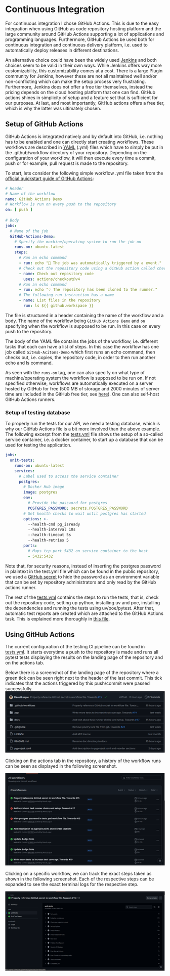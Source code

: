 # Continuous Integration

For continuous integration I chose GitHub Actions. This is due to the
easy integration when using GitHub as code repository hosting platform
and the large community around GitHub Actions supporting a lot of
applications and programming languages. Furthermore, GitHub Actions be
used both for continuous integration and continuous delivery platform,
i.e. used to automatically deploy releases in different destinations.

An alternative choice could have been the widely
used [Jenkins](https://www.jenkins.io/) and both choices seem to be
valid in their own ways. While Jenkins offers way more
customizability, this customizability comes at a cost. There is a
large Plugin community for Jenkins, however these are not all
maintained well and/or non-conflicting which can make the setup
process very frustrating. Furthermore, Jenkins does not offer a free
tier themselves, instead the pricing depends on the cloud hosting
platform that one can find. GitHub actions shines in simplicity of
setup and a feature set that is sufficient for our purposes. At last,
and most importantly, GitHub actions offers a free tier, which is why
the latter was ultimately chosen.

## Setup of GitHub Actions

GitHub Actions is integrated natively and by default into GitHub, i.e.
nothing has to be enabled and one can directly start creating
workflows. These workflows are described
in [YAML](https://yaml.org/) (.yml) files which have to simply be put
in the .github/workflow directory of your repository. Depending on the
configuration of your workflow, it will then execute every time a
commit, push or for example, pull request is made to the repository.

To start, lets consider the following simple workflow .yml file taken
from
the [official quickstart guide of GitHub Actions](https://docs.github.com/en/actions/writing-workflows/quickstart):

```YAML
# Header
# Name of the workflow
name: GitHub Actions Demo
# Workflow is run on every push to the repository
on: [ push ]

# Body
jobs:
  # Name of the job
  GitHub-Actions-Demo:
    # Specify the machine/operating system to run the job on
    runs-on: ubuntu-latest
    steps:
      # Run an echo command
      - run: echo "🎉 The job was automatically triggered by a event."
      # Check out the repository code using a GitHub action called checkout@v4 provided by GitHub
      - name: Check out repository code
        uses: actions/checkout@v4
      # Run an echo command
      - run: echo "💡 The repository has been cloned to the runner."
      # The following run instruction has a name
      - name: List files in the repository
        run: ls ${{ github.workspace }}
```

The file is structured in a header containing the name of the workflow
and a body. The name of the workflow being `GitHub Actions Demo` and
`on` specifying when the workflow is supposed to be run. In this case
on every push to the repository.

The body of the YAML file contains the jobs of the workflow, i.e.
different tasks that each can have a list of steps. In this case the
workflow has one job called `GitHub-Acitons-Demo` which first runs an
echo command, then checks out, i.e. copies, the repository code, in
order to then run another echo and ls command.

As seen with the `runs-on` tag, one can also specify on what type of
machine/operating system the workflow is supposed to be run on. If not
specified otherwise, workflows are automatically executed on a server
hosted by GitHub for free (500 MB of storage and 2000 minutes of
server time are included in the GitHub free tier,
see [here](https://docs.github.com/en/billing/managing-billing-for-your-products/managing-billing-for-github-actions/about-billing-for-github-actions)).
One can also self-host GitHub Actions runners.

### Setup of testing database

To properly run the tests for our API, we need a testing database,
which is why our GitHub Actions file is a bit more involved than the
above example. The following excerpt from
the [tests.yml](../../.github/workflows/tests.yml) file shows the
setup of a so-called service container, i.e. a docker container, to
start up a database that can be used for testing the application.

```YAML
jobs:
  unit-tests:
    runs-on: ubuntu-latest
    services:
      # Label used to access the service container
      postgres:
        # Docker Hub image
        image: postgres
        env:
          # Provide the password for postgres
          POSTGRES_PASSWORD: secrets.POSTGRES_PASSWORD
        # Set health checks to wait until postgres has started
        options: >-
          --health-cmd pg_isready
          --health-interval 10s
          --health-timeout 5s
          --health-retries 5
        ports:
          # Maps tcp port 5432 on service container to the host
          - 5432:5432
```

Note that, for security reasons, instead of inserting the postgres
password in plaintext in the test.yml file which can be found in the
public repository, we used
a [GitHub secret](https://docs.github.com/en/actions/security-for-github-actions/security-guides/using-secrets-in-github-actions)
to hide the password as an environment variable that can be set by
repository administrators and only read by the GitHub actions runner.

The rest of the [tests.yml](../../.github/workflows/tests.yml)
contains the steps to run the tests, that is, check out the repository
code, setting up python, installing uv and poe, installing the
dependencies and running the tests using uv/poe/pytest. After that,
automatic test reports are created which are attached to the GitHub
Actions task. This is explained more thoroughly
in [this file](visualization_of_continuous_integration.md).

## Using GitHub Actions

The current configuration of the testing CI pipeline can be found
in [tests.yml](../../.github/workflows/tests.yml). It starts everytime
a push to the repository is made and runs all pytest tests displaying
the results on the landing page of the repository and on the actions
tab.

Below there is a screenshot of the landing page of the repository
where a green tick can be seen right next to the header of the last
commit. This tick indicates that the actions triggered by this
push/commit were passed successfully.
![repository_landing_page.png](repository_landing_page.png)

Clicking on the actions tab in the repository, a history of the
workflow runs can be seen as displayed in the following screenshot.

![workflow_history.png](workflow_history.png)

Clicking on a specific workflow, we can track the exact steps taken as
shown in the following screenshot. Each of the respective steps can be
expanded to see the exact terminal logs for the respective step.

![specific_workflow.png](specific_workflow.png)
